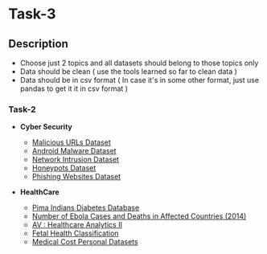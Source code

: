 # Task-3


## Description

- Choose just 2 topics and all datasets should belong to those topics only 
- Data should be clean ( use the tools learned so far to clean data ) 
- Data should be in csv format ( In case it's in some other format, just use pandas to get it it in csv format ) 


### Task-2

- <strong>Cyber Security</strong>
  - [Malicious URLs Dataset](http://www.sysnet.ucsd.edu/projects/url/)
  - [Android Malware Dataset](https://www.unb.ca/cic/datasets/andmal2020.html)
  - [Network Intrusion Dataset](http://kdd.ics.uci.edu/databases/kddcup99/kddcup99.html)
  - [Honeypots Dataset](https://datadrivensecurity.info/blog/pages/dds-dataset-collection.html)
  - [Phishing Websites Dataset](https://archive.ics.uci.edu/ml/datasets/phishing+websites#)
  
- <strong>HealthCare</strong>
  - [Pima Indians Diabetes Database](https://www.kaggle.com/uciml/pima-indians-diabetes-database)
  - [Number of Ebola Cases and Deaths in Affected Countries (2014)](https://data.humdata.org/dataset/ebola-cases-2014)
  - [AV : Healthcare Analytics II](https://www.kaggle.com/nehaprabhavalkar/av-healthcare-analytics-ii)
  - [Fetal Health Classification](https://www.kaggle.com/andrewmvd/fetal-health-classification)
  - [Medical Cost Personal Datasets](https://www.kaggle.com/mirichoi0218/insurance)
